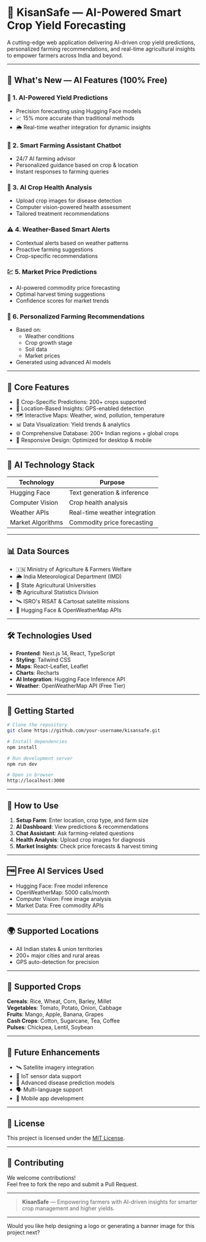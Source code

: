 # 🌾 KisanSafe — AI-Powered Smart Crop Yield Forecasting

A cutting-edge web application delivering AI-driven crop yield predictions, personalized farming recommendations, and real-time agricultural insights to empower farmers across India and beyond.

---

## 🚀 What's New — AI Features (100% Free)

### 🌱 1. AI-Powered Yield Predictions
- Precision forecasting using Hugging Face models  
- 📈 15% more accurate than traditional methods  
- 🌦️ Real-time weather integration for dynamic insights  

### 🤖 2. Smart Farming Assistant Chatbot
- 24/7 AI farming advisor  
- Personalized guidance based on crop & location  
- Instant responses to farming queries  

### 🧠 3. AI Crop Health Analysis
- Upload crop images for disease detection  
- Computer vision-powered health assessment  
- Tailored treatment recommendations  

### ⚠️ 4. Weather-Based Smart Alerts
- Contextual alerts based on weather patterns  
- Proactive farming suggestions  
- Crop-specific recommendations  

### 💹 5. Market Price Predictions
- AI-powered commodity price forecasting  
- Optimal harvest timing suggestions  
- Confidence scores for market trends  

### 🧬 6. Personalized Farming Recommendations
- Based on:
  - Weather conditions  
  - Crop growth stage  
  - Soil data  
  - Market prices  
- Generated using advanced AI models  

---

## 🌟 Core Features

- 🌾 Crop-Specific Predictions: 200+ crops supported  
- 📍 Location-Based Insights: GPS-enabled detection  
- 🗺️ Interactive Maps: Weather, wind, pollution, temperature  
- 📊 Data Visualization: Yield trends & analytics  
- 🌐 Comprehensive Database: 200+ Indian regions + global crops  
- 📱 Responsive Design: Optimized for desktop & mobile  

---

## 🤖 AI Technology Stack

| Technology        | Purpose                                 |
|------------------|------------------------------------------|
| Hugging Face     | Text generation & inference              |
| Computer Vision  | Crop health analysis                     |
| Weather APIs     | Real-time weather integration            |
| Market Algorithms| Commodity price forecasting              |

---

## 📊 Data Sources

- 🇮🇳 Ministry of Agriculture & Farmers Welfare  
- 🌦️ India Meteorological Department (IMD)  
- 🏫 State Agricultural Universities  
- 📚 Agricultural Statistics Division  
- 🛰️ ISRO's RISAT & Cartosat satellite missions  
- 🤖 Hugging Face & OpenWeatherMap APIs  

---

## 🛠️ Technologies Used

- **Frontend**: Next.js 14, React, TypeScript  
- **Styling**: Tailwind CSS  
- **Maps**: React-Leaflet, Leaflet  
- **Charts**: Recharts  
- **AI Integration**: Hugging Face Inference API  
- **Weather**: OpenWeatherMap API (Free Tier)  

---

## 🚀 Getting Started

```bash
# Clone the repository
git clone https://github.com/your-username/kisansafe.git

# Install dependencies
npm install

# Run development server
npm run dev

# Open in browser
http://localhost:3000
```

---

## 📱 How to Use

1. **Setup Farm**: Enter location, crop type, and farm size  
2. **AI Dashboard**: View predictions & recommendations  
3. **Chat Assistant**: Ask farming-related questions  
4. **Health Analysis**: Upload crop images for diagnosis  
5. **Market Insights**: Check price forecasts & harvest timing  

---

## 🆓 Free AI Services Used

- Hugging Face: Free model inference  
- OpenWeatherMap: 5000 calls/month  
- Computer Vision: Free image analysis  
- Market Data: Free commodity APIs  

---

## 🌍 Supported Locations

- All Indian states & union territories  
- 200+ major cities and rural areas  
- GPS auto-detection for precision  

---

## 🌱 Supported Crops

**Cereals**: Rice, Wheat, Corn, Barley, Millet  
**Vegetables**: Tomato, Potato, Onion, Cabbage  
**Fruits**: Mango, Apple, Banana, Grapes  
**Cash Crops**: Cotton, Sugarcane, Tea, Coffee  
**Pulses**: Chickpea, Lentil, Soybean  

---

## 🔮 Future Enhancements

- 🛰️ Satellite imagery integration  
- 📡 IoT sensor data support  
- 🧬 Advanced disease prediction models  
- 🗣️ Multi-language support  
- 📱 Mobile app development  

---

## 📄 License

This project is licensed under the [MIT License](LICENSE).

---

## 🤝 Contributing

We welcome contributions!  
Feel free to fork the repo and submit a Pull Request.

---

> **KisanSafe** — Empowering farmers with AI-driven insights for smarter crop management and higher yields.

---

Would you like help designing a logo or generating a banner image for this project next?
